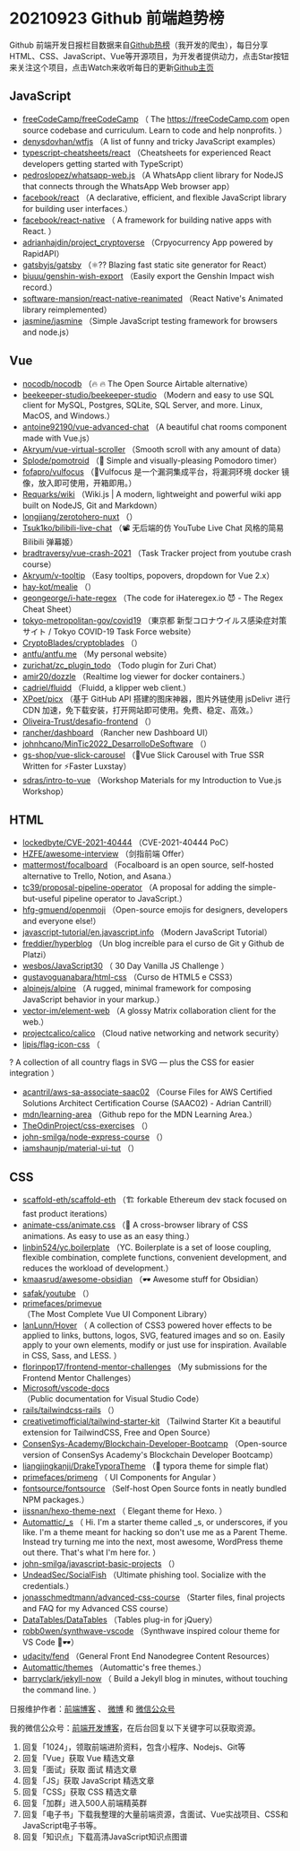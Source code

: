 # 20210923 Github 前端趋势榜

Github 前端开发日报栏目数据来自[Github热榜](https://github.qdkfweb.cn/)（我开发的爬虫），每日分享HTML、CSS、JavaScript、Vue等开源项目，为开发者提供动力，点击Star按钮来关注这个项目，点击Watch来收听每日的更新[Github主页](https://github.com/kujian/githubTrending)
## JavaScript

* [freeCodeCamp/freeCodeCamp](https://github.com/freeCodeCamp/freeCodeCamp) （
        The <a href="https://freeCodeCamp.com">https://freeCodeCamp.com</a> open source codebase and curriculum. Learn to code and help nonprofits.
      ）
* [denysdovhan/wtfjs](https://github.com/denysdovhan/wtfjs) （A list of funny and tricky JavaScript examples）
* [typescript-cheatsheets/react](https://github.com/typescript-cheatsheets/react) （Cheatsheets for experienced React developers getting started with TypeScript）
* [pedroslopez/whatsapp-web.js](https://github.com/pedroslopez/whatsapp-web.js) （A WhatsApp client library for NodeJS that connects through the WhatsApp Web browser app）
* [facebook/react](https://github.com/facebook/react) （A declarative, efficient, and flexible JavaScript library for building user interfaces.）
* [facebook/react-native](https://github.com/facebook/react) （
        A framework for building native apps with React.
      ）
* [adrianhajdin/project_cryptoverse](https://github.com/adrianhajdin/project_cryptoverse) （Crpyocurrency App powered by RapidAPI）
* [gatsbyjs/gatsby](https://github.com/gatsbyjs/gatsby) （&#x269b;&#xfe0f;?? Blazing fast static site generator for React）
* [biuuu/genshin-wish-export](https://github.com/biuuu/genshin-wish-export) （Easily export the Genshin Impact wish record.）
* [software-mansion/react-native-reanimated](https://github.com/software-mansion/react-native-reanimated) （React Native's Animated library reimplemented）
* [jasmine/jasmine](https://github.com/jasmine/jasmine) （Simple JavaScript testing framework for browsers and node.js）

## Vue

* [nocodb/nocodb](https://github.com/nocodb/nocodb) （&#x1f525; &#x1f525; The Open Source Airtable alternative）
* [beekeeper-studio/beekeeper-studio](https://github.com/beekeeper-studio/beekeeper-studio) （Modern and easy to use SQL client for MySQL, Postgres, SQLite, SQL Server, and more. Linux, MacOS, and Windows.）
* [antoine92190/vue-advanced-chat](https://github.com/antoine92190/vue-advanced-chat) （A beautiful chat rooms component made with Vue.js）
* [Akryum/vue-virtual-scroller](https://github.com/Akryum/vue-virtual-scroller) （Smooth scroll with any amount of data）
* [Splode/pomotroid](https://github.com/Splode/pomotroid) （&#x1f345; Simple and visually-pleasing Pomodoro timer）
* [fofapro/vulfocus](https://github.com/fofapro/vulfocus) （&#x1f680;Vulfocus 是一个漏洞集成平台，将漏洞环境 docker 镜像，放入即可使用，开箱即用。）
* [Requarks/wiki](https://github.com/Requarks/wiki) （Wiki.js | A modern, lightweight and powerful wiki app built on NodeJS, Git and Markdown）
* [longjiang/zerotohero-nuxt](https://github.com/longjiang/zerotohero-nuxt) （）
* [Tsuk1ko/bilibili-live-chat](https://github.com/Tsuk1ko/bilibili-live-chat) （&#x1f4fd;&#xfe0f; 无后端的仿 YouTube Live Chat 风格的简易 Bilibili 弹幕姬）
* [bradtraversy/vue-crash-2021](https://github.com/bradtraversy/vue-crash-2021) （Task Tracker project from youtube crash course）
* [Akryum/v-tooltip](https://github.com/Akryum/v-tooltip) （Easy tooltips, popovers, dropdown for Vue 2.x）
* [hay-kot/mealie](https://github.com/hay-kot/mealie) （）
* [geongeorge/i-hate-regex](https://github.com/geongeorge/i-hate-regex) （The code for iHateregex.io &#x1f608; - The Regex Cheat Sheet）
* [tokyo-metropolitan-gov/covid19](https://github.com/tokyo-metropolitan-gov/covid19) （東京都 新型コロナウイルス感染症対策サイト / Tokyo COVID-19 Task Force website）
* [CryptoBlades/cryptoblades](https://github.com/CryptoBlades/cryptoblades) （）
* [antfu/antfu.me](https://github.com/antfu/antfu.me) （My personal website）
* [zurichat/zc_plugin_todo](https://github.com/zurichat/zc_plugin_todo) （Todo plugin for Zuri Chat）
* [amir20/dozzle](https://github.com/amir20/dozzle) （Realtime log viewer for docker containers.）
* [cadriel/fluidd](https://github.com/cadriel/fluidd) （Fluidd, a klipper web client.）
* [XPoet/picx](https://github.com/XPoet/picx) （基于 GitHub API 搭建的图床神器，图片外链使用 jsDelivr 进行 CDN 加速，免下载安装，打开网站即可使用。免费、稳定、高效。）
* [Oliveira-Trust/desafio-frontend](https://github.com/Oliveira-Trust/desafio-frontend) （）
* [rancher/dashboard](https://github.com/rancher/dashboard) （Rancher new Dashboard UI）
* [johnhcano/MinTic2022_DesarrolloDeSoftware](https://github.com/johnhcano/MinTic2022_DesarrolloDeSoftware) （）
* [gs-shop/vue-slick-carousel](https://github.com/gs-shop/vue-slick-carousel) （&#x1f6a5;Vue Slick Carousel with True SSR Written for &#x26a1;Faster Luxstay）
* [sdras/intro-to-vue](https://github.com/sdras/intro-to-vue) （Workshop Materials for my Introduction to Vue.js Workshop）

## HTML

* [lockedbyte/CVE-2021-40444](https://github.com/lockedbyte/CVE-2021-40444) （CVE-2021-40444 PoC）
* [HZFE/awesome-interview](https://github.com/HZFE/awesome-interview) （剑指前端 Offer）
* [mattermost/focalboard](https://github.com/mattermost/focalboard) （Focalboard is an open source, self-hosted alternative to Trello, Notion, and Asana.）
* [tc39/proposal-pipeline-operator](https://github.com/tc39/proposal-pipeline-operator) （A proposal for adding the simple-but-useful pipeline operator to JavaScript.）
* [hfg-gmuend/openmoji](https://github.com/hfg-gmuend/openmoji) （Open-source emojis for designers, developers and everyone else!）
* [javascript-tutorial/en.javascript.info](https://github.com/javascript-tutorial/en.javascript.info) （Modern JavaScript Tutorial）
* [freddier/hyperblog](https://github.com/freddier/hyperblog) （Un blog increíble para el curso de Git y Github de Platzi）
* [wesbos/JavaScript30](https://github.com/wesbos/JavaScript30) （
        30 Day Vanilla JS Challenge
      ）
* [gustavoguanabara/html-css](https://github.com/gustavoguanabara/html-css) （Curso de HTML5 e CSS3）
* [alpinejs/alpine](https://github.com/alpinejs/alpine) （A rugged, minimal framework for composing JavaScript behavior in your markup.）
* [vector-im/element-web](https://github.com/vector-im/element-web) （A glossy Matrix collaboration client for the web.）
* [projectcalico/calico](https://github.com/projectcalico/calico) （Cloud native networking and network security）
* [lipis/flag-icon-css](https://github.com/lipis/flag-icon-css) （
        
? A collection of all country flags in SVG — plus the CSS for easier integration
      ）
* [acantril/aws-sa-associate-saac02](https://github.com/acantril/aws-sa-associate-saac02) （Course Files for AWS Certified Solutions Architect Certification Course (SAAC02) - Adrian Cantrill）
* [mdn/learning-area](https://github.com/mdn/learning-area) （Github repo for the MDN Learning Area.）
* [TheOdinProject/css-exercises](https://github.com/TheOdinProject/css-exercises) （）
* [john-smilga/node-express-course](https://github.com/john-smilga/node-express-course) （）
* [iamshaunjp/material-ui-tut](https://github.com/iamshaunjp/material-ui-tut) （）

## CSS

* [scaffold-eth/scaffold-eth](https://github.com/scaffold-eth/scaffold-eth) （&#x1f3d7; forkable Ethereum dev stack focused on fast product iterations）
* [animate-css/animate.css](https://github.com/animate-css/animate.css) （&#x1f37f; A cross-browser library of CSS animations. As easy to use as an easy thing.）
* [linbin524/yc.boilerplate](https://github.com/linbin524/yc.boilerplate) （YC. Boilerplate is a set of loose coupling, flexible combination, complete functions, convenient development, and reduces the workload of development.）
* [kmaasrud/awesome-obsidian](https://github.com/kmaasrud/awesome-obsidian) （&#x1f576;&#xfe0f; Awesome stuff for Obsidian）
* [safak/youtube](https://github.com/safak/youtube) （）
* [primefaces/primevue](https://github.com/primefaces/primevue) （The Most Complete Vue UI Component Library）
* [IanLunn/Hover](https://github.com/IanLunn/Hover) （
        A collection of CSS3 powered hover effects to be applied to links, buttons, logos, SVG, featured images and so on. Easily apply to your own elements, modify or just use for inspiration. Available in CSS, Sass, and LESS.
      ）
* [florinpop17/frontend-mentor-challenges](https://github.com/florinpop17/frontend-mentor-challenges) （My submissions for the Frontend Mentor Challenges）
* [Microsoft/vscode-docs](https://github.com/Microsoft/vscode-docs) （Public documentation for Visual Studio Code）
* [rails/tailwindcss-rails](https://github.com/rails/tailwindcss-rails) （）
* [creativetimofficial/tailwind-starter-kit](https://github.com/creativetimofficial/tailwind-starter-kit) （Tailwind Starter Kit a beautiful extension for TailwindCSS, Free and Open Source）
* [ConsenSys-Academy/Blockchain-Developer-Bootcamp](https://github.com/ConsenSys-Academy/Blockchain-Developer-Bootcamp) （Open-source version of ConsenSys Academy's Blockchain Developer Bootcamp）
* [liangjingkanji/DrakeTyporaTheme](https://github.com/liangjingkanji/DrakeTyporaTheme) （&#x1f359; typora theme for simple flat）
* [primefaces/primeng](https://github.com/primefaces/primeng) （
        UI Components for Angular
      ）
* [fontsource/fontsource](https://github.com/fontsource/fontsource) （Self-host Open Source fonts in neatly bundled NPM packages.）
* [iissnan/hexo-theme-next](https://github.com/iissnan/hexo-theme-next) （
        Elegant theme for Hexo. 
      ）
* [Automattic/_s](https://github.com/Automattic/_s) （
        Hi. I'm a starter theme called _s, or underscores, if you like. I'm a theme meant for hacking so don't use me as a Parent Theme. Instead try turning me into the next, most awesome, WordPress theme out there. That's what I'm here for.
      ）
* [john-smilga/javascript-basic-projects](https://github.com/john-smilga/javascript-basic-projects) （）
* [UndeadSec/SocialFish](https://github.com/UndeadSec/SocialFish) （Ultimate phishing tool. Socialize with the credentials.）
* [jonasschmedtmann/advanced-css-course](https://github.com/jonasschmedtmann/advanced-css-course) （Starter files, final projects and FAQ for my Advanced CSS course）
* [DataTables/DataTables](https://github.com/DataTables/DataTables) （Tables plug-in for jQuery）
* [robb0wen/synthwave-vscode](https://github.com/robb0wen/synthwave-vscode) （Synthwave inspired colour theme for VS Code &#x1f305;&#x1f576;）
* [udacity/fend](https://github.com/udacity/fend) （General Front End Nanodegree Content Resources）
* [Automattic/themes](https://github.com/Automattic/themes) （Automattic's free themes.）
* [barryclark/jekyll-now](https://github.com/barryclark/jekyll-now) （
        Build a Jekyll blog in minutes, without touching the command line.
      ）


日报维护作者：[前端博客](https://qdkfweb.cn/) 、 [微博](https://qdkfweb.cn/go/weibo) 和 [微信公众号](https://open.weixin.qq.com/qr/code?username=caibaojian_com)

我的微信公众号：[前端开发博客](https://open.weixin.qq.com/qr/code?username=caibaojian_com)，在后台回复以下关键字可以获取资源。

1. 回复「1024」，领取前端进阶资料，包含小程序、Nodejs、Git等
2. 回复「Vue」获取 Vue 精选文章
3. 回复「面试」获取 面试 精选文章
4. 回复「JS」获取 JavaScript 精选文章
5. 回复「CSS」获取 CSS 精选文章
6. 回复「加群」进入500人前端精英群
7. 回复「电子书」下载我整理的大量前端资源，含面试、Vue实战项目、CSS和JavaScript电子书等。
8. 回复「知识点」下载高清JavaScript知识点图谱